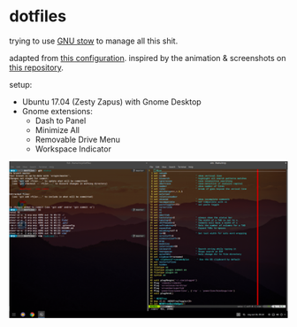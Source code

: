 # dotfiles

trying to use [GNU stow](https://www.gnu.org/software/stow/) to manage all this shit.

adapted from [this configuration](https://github.com/Ullaakut/new-environment-bootstrap). inspired by the animation & screenshots on [this repository](https://github.com/EtixLabs/cameradar).

setup:
- Ubuntu 17.04 (Zesty Zapus) with Gnome Desktop
- Gnome extensions:
  - Dash to Panel
  - Minimize All
  - Removable Drive Menu
  - Workspace Indicator

![](./setups/fish_robot.png)
